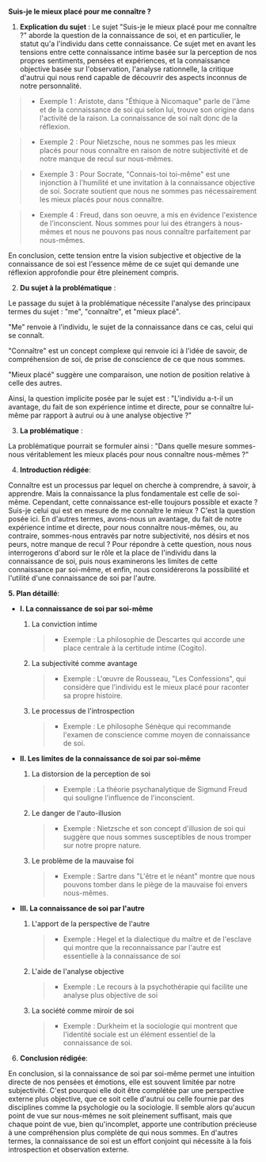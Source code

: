 **Suis-je le mieux placé pour me connaître ?**

1. **Explication du sujet** :
Le sujet "Suis-je le mieux placé pour me connaître ?" aborde la question de la connaissance de soi, et en particulier, le statut qu'a l'individu dans cette connaissance. Ce sujet met en avant les tensions entre cette connaissance intime basée sur la perception de nos propres sentiments, pensées et expériences, et la connaissance objective basée sur l'observation, l'analyse rationnelle, la critique d'autrui qui nous rend capable de découvrir des aspects inconnus de notre personnalité.

> - Exemple 1 : Aristote, dans "Éthique à Nicomaque" parle de l'âme et de la connaissance de soi qui selon lui, trouve son origine dans l'activité de la raison. La connaissance de soi naît donc de la réflexion. 

> - Exemple 2 : Pour Nietzsche, nous ne sommes pas les mieux placés pour nous connaître en raison de notre subjectivité et de notre manque de recul sur nous-mêmes.

> - Exemple 3 : Pour Socrate, "Connais-toi toi-même" est une injonction à l'humilité et une invitation à la connaissance objective de soi. Socrate soutient que nous ne sommes pas nécessairement les mieux placés pour nous connaître.

> - Exemple 4 : Freud, dans son oeuvre, a mis en évidence l'existence de l'inconscient. Nous sommes pour lui des étrangers à nous-mêmes et nous ne pouvons pas nous connaître parfaitement par nous-mêmes.
    
En conclusion, cette tension entre la vision subjective et objective de la connaissance de soi est l'essence même de ce sujet qui demande une réflexion approfondie pour être pleinement compris.

2. **Du sujet à la problématique** :

Le passage du sujet à la problématique nécessite l'analyse des principaux termes du sujet : "me", "connaître", et "mieux placé". 

"Me" renvoie à l'individu, le sujet de la connaissance dans ce cas, celui qui se connaît. 

"Connaître" est un concept complexe qui renvoie ici à l'idée de savoir, de compréhension de soi, de prise de conscience de ce que nous sommes.

"Mieux placé" suggère une comparaison, une notion de position relative à celle des autres.

Ainsi, la question implicite posée par le sujet est : "L'individu a-t-il un avantage, du fait de son expérience intime et directe, pour se connaître lui-même par rapport à autrui ou à une analyse objective ?"

3. **La problématique** :

La problématique pourrait se formuler ainsi : "Dans quelle mesure sommes-nous véritablement les mieux placés pour nous connaître nous-mêmes ?"

4. **Introduction rédigée**: 

Connaître est un processus par lequel on cherche à comprendre, à savoir, à apprendre. Mais la connaissance la plus fondamentale est celle de soi-même. Cependant, cette connaissance est-elle toujours possible et exacte ? Suis-je celui qui est en mesure de me connaître le mieux ? C'est la question posée ici. En d'autres termes, avons-nous un avantage, du fait de notre expérience intime et directe, pour nous connaître nous-mêmes, ou, au contraire, sommes-nous entravés par notre subjectivité, nos désirs et nos peurs, notre manque de recul ? Pour répondre à cette question, nous nous interrogerons d'abord sur le rôle et la place de l'individu dans la connaissance de soi, puis nous examinerons les limites de cette connaissance par soi-même, et enfin, nous considérerons la possibilité et l'utilité d'une connaissance de soi par l'autre.

**5. Plan détaillé**:

* **I. La connaissance de soi par soi-même**

    1. La conviction intime
          > - Exemple : La philosophie de Descartes qui accorde une place centrale à la certitude intime (Cogito).

    2.  La subjectivité comme avantage
          > - Exemple : L'œuvre de Rousseau, "Les Confessions", qui considère que l'individu est le mieux placé pour raconter sa propre histoire.

    3.  Le processus de l'introspection
          > - Exemple : Le philosophe Sénèque qui recommande l'examen de conscience comme moyen de connaissance de soi.

* **II. Les limites de la connaissance de soi par soi-même**

    1. La distorsion de la perception de soi
          > - Exemple : La théorie psychanalytique de Sigmund Freud qui souligne l'influence de l'inconscient.

    2.  Le danger de l'auto-illusion
          > - Exemple : Nietzsche et son concept d'illusion de soi qui suggère que nous sommes susceptibles de nous tromper sur notre propre nature.

    3.  Le problème de la mauvaise foi
          > - Exemple : Sartre dans "L'être et le néant" montre que nous pouvons tomber dans le piège de la mauvaise foi envers nous-mêmes.

* **III. La connaissance de soi par l'autre**

    1. L'apport de la perspective de l'autre
          > - Exemple : Hegel et la dialectique du maître et de l'esclave qui montre que la reconnaissance par l'autre est essentielle à la connaissance de soi 

    2.  L'aide de l'analyse objective
          > - Exemple : Le recours à la psychothérapie qui facilite une analyse plus objective de soi

    3.  La société comme miroir de soi
          > - Exemple : Durkheim et la sociologie qui montrent que l'identité sociale est un élément essentiel de la connaissance de soi.

6. **Conclusion rédigée**:

En conclusion, si la connaissance de soi par soi-même permet une intuition directe de nos pensées et émotions, elle est souvent limitée par notre subjectivité. C'est pourquoi elle doit être complétée par une perspective externe plus objective, que ce soit celle d'autrui ou celle fournie par des disciplines comme la psychologie ou la sociologie. Il semble alors qu'aucun point de vue sur nous-mêmes ne soit pleinement suffisant, mais que chaque point de vue, bien qu'incomplet, apporte une contribution précieuse à une compréhension plus complète de qui nous sommes. En d'autres termes, la connaissance de soi est un effort conjoint qui nécessite à la fois introspection et observation externe.
